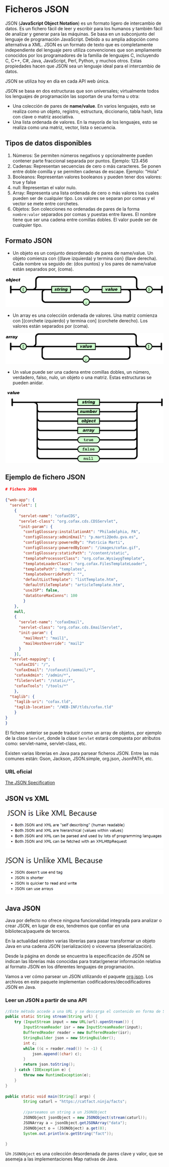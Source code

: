 # Ficheros JSON

JSON (**JavaScript Object Notation**) es un formato ligero de intercambio de datos. Es un fichero fácil de leer y escribir para los humanos y también fácil de analizar y generar para las máquinas. Se basa en un subconjunto del lenguaje de programación JavaScript. Debido a su amplia adopción como alternativa a XML.
JSON es un formato de texto que es completamente independiente del lenguaje pero utiliza convenciones que son ampliamente conocidos por los programadores de la familia de lenguajes C, incluyendo C, C++, C#, Java, JavaScript, Perl, Python, y muchos otros. Estas propiedades hacen que JSON sea un lenguaje ideal para el intercambio de datos.

JSON se utiliza hoy en día en cada API web única.

JSON se basa en dos estructuras que son universales; virtualmente todos los lenguajes de programación las soportan de una forma u otra:

+ Una colección de pares de **name/value**. En varios lenguajes, esto se realiza como un objeto, registro, estructura, diccionario, tabla hash, lista con clave o matriz asociativa.
+ Una lista ordenada de valores. En la mayoría de los lenguajes, esto se realiza como una matriz, vector, lista o secuencia.

## Tipos de datos disponibles

1. Números: Se permiten números negativos y opcionalmente pueden contener parte fraccional separada por puntos. Ejemplo: 123.456
2. Cadenas: Representan secuencias de cero o más caracteres. Se ponen entre doble comilla y se permiten cadenas de escape. Ejemplo: "Hola"
3. Booleanos: Representan valores booleanos y pueden tener dos valores: true y false
4. null: Representan el valor nulo.
5. Array: Representa una lista ordenada de cero o más valores los cuales pueden ser de cualquier tipo. Los valores se separan por comas y el vector se mete entre corchetes.
6. Objetos: Son colecciones no ordenadas de pares de la forma `nombre:valor` separados por comas y puestas entre llaves. El nombre tiene que ser una cadena entre comillas dobles. El valor puede ser de cualquier tipo.

## Formato JSON

+ Un objeto es un conjunto desordenado de pares de name/value. Un objeto comienza con {(llave izquierda) y termina con} (llave derecha). Cada nombre va seguido de: (dos puntos) y los pares de name/value están separados por, (coma).

![JavaIO](../img/ud9/11json1.png)

+ Un array es una colección ordenada de valores. Una matriz comienza con [(corchete izquierdo) y termina con] (corchete derecho). Los valores están separados por (coma).

![JavaIO](../img/ud9/11json2.png)

+ Un value puede ser una cadena entre comillas dobles, un número, verdadero, falso, nulo, un objeto o una matriz. Estas estructuras se pueden anidar.

![JavaIO](../img/ud9/11json3.png)

## Ejemplo de fichero JSON

```json
# Fichero JSON 

{"web-app": {
  "servlet": [   
    {
      "servlet-name": "cofaxCDS",
      "servlet-class": "org.cofax.cds.CDSServlet",
      "init-param": {
        "configGlossary:installationAt": "Philadelphia, PA",
        "configGlossary:adminEmail": "p.marti2@edu.gva.es",
        "configGlossary:poweredBy": "Patricia Marti",
        "configGlossary:poweredByIcon": "/images/cofax.gif",
        "configGlossary:staticPath": "/content/static",
        "templateProcessorClass": "org.cofax.WysiwygTemplate",
        "templateLoaderClass": "org.cofax.FilesTemplateLoader",
        "templatePath": "templates",
        "templateOverridePath": "",
        "defaultListTemplate": "listTemplate.htm",
        "defaultFileTemplate": "articleTemplate.htm",
        "useJSP": false,
        "dataStoreMaxConns": 100
        }
    },
    null,
    {
      "servlet-name": "cofaxEmail",
      "servlet-class": "org.cofax.cds.EmailServlet",
      "init-param": {
        "mailHost": "mail1",
        "mailHostOverride": "mail2"
      }
    }],
  "servlet-mapping": {
    "cofaxCDS": "/",
    "cofaxEmail": "/cofaxutil/aemail/*",
    "cofaxAdmin": "/admin/*",
    "fileServlet": "/static/*",
    "cofaxTools": "/tools/*"
    },
  "taglib": {
    "taglib-uri": "cofax.tld",
    "taglib-location": "/WEB-INF/tlds/cofax.tld"
    }
}
}

```

El fichero anterior se puede traducir como un array de objetos, por ejemplo de la clase `Servlet`, donde la clase `Servlet` estará compuesta por atributos como: servlet-name, servlet-class, etc.

Existen varias librerías en Java para parsear ficheros JSON. Entre las más comunes están: Gson, Jackson, JSON.simple, org.json, JsonPATH, etc.

### URL oficial

[The JSON Specification](http://www.json.org/json-es.html)

## JSON vs XML

![JavaIO](../img/ud9/12jsonvsxml.png)

## Java JSON

Java por defecto no ofrece ninguna funcionalidad integrada para analizar o crear JSON, en lugar de eso, tendremos que confiar en una biblioteca/paquete de terceros.

En la actualidad existen varias librerías para pasar transformar un objeto Java en una cadena JSON (serialización) o viceversa (deserialización).

Desde la página en donde se encuentra la especificación de JSON se indican las librerías más conocidas para tratar/generar información relativa al formato JSON en los diferentes lenguajes de programación.

Vamos a ver cómo parsear un JSON utilizando el paquete [org.json](https://mvnrepository.com/artifact/org.json/json/20220924).
Los archivos en este paquete implementan codificadores/decodificadores JSON en Java.

### Leer un JSON a partir de una API

```java
//Este método accede a una URL y se descarga el contenido en forma de String
public static String stream(String url) {
    try (InputStream input = new URL(url).openStream()) {
        InputStreamReader isr = new InputStreamReader(input);
        BufferedReader reader = new BufferedReader(isr);
        StringBuilder json = new StringBuilder();
        int c;
        while ((c = reader.read()) != -1) {
            json.append((char) c);
        }
        return json.toString();
    } catch (IOException e) {
        throw new RuntimeException(e);
    }
}

public static void main(String[] args) {
        String caturl = "https://catfact.ninja/facts";

        //parseamos un string a un JSONObject
        JSONObject jsonObject = new JSONObject(stream(caturl));
        JSONArray a = jsonObject.getJSONArray("data");
        JSONObject o = (JSONObject) a.get(0);
        System.out.println(o.getString("fact"));

}
```

Un `JSONObject` es una colección desordenada de pares clave y valor, que se asemeja a las implementaciones Map nativas de Java.

